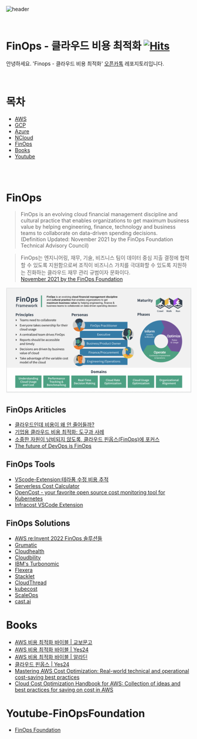 ![header](https://capsule-render.vercel.app/api?&type=rounded&color=auto&height=200&text=FinOps-클라우드비용최적화&fontSize=40)

<br/>

# FinOps - 클라우드 비용 최적화 [![Hits](https://hits.seeyoufarm.com/api/count/incr/badge.svg?url=https%3A%2F%2Fgithub.com%2Fnewstars%2FFinOps%2Fhit-counter&count_bg=%2379C83D&title_bg=%23555555&icon=&icon_color=%23E7E7E7&title=hits&edge_flat=false)](https://hits.seeyoufarm.com)

안녕하세요. 'Finops - 클라우드 비용 최적화' [오픈카톡](https://open.kakao.com/o/gwSjnLqe) 레포지토리입니다.  
<br/><br/>


# 목차

- [AWS](https://github.com/newstars/FinOps/blob/main/aws.md)
- [GCP](https://github.com/newstars/FinOps#gcp)
- [Azure](https://github.com/newstars/FinOps#azure)
- [NCloud](https://github.com/newstars/FinOps#navercloud)
- [FinOps](https://github.com/newstars/FinOps#finops)
- [Books](https://github.com/newstars/FinOps#books)
- [Youtube](https://github.com/newstars/FinOps#youtube-finopsfoundation)

<br/><br/>

# FinOps

> FinOps is an evolving cloud financial management discipline and cultural practice that enables organizations to get maximum business value by helping engineering, finance, technology and business teams to collaborate on data-driven spending decisions.  
(Definition Updated: November 2021 by the FinOps Foundation Technical Advisory Council)


> FinOps는 엔지니어링, 재무, 기술, 비즈니스 팀이 데이터 중심 지출 결정에 협력할 수 있도록 지원함으로써 조직이 비즈니스 가치를 극대화할 수 있도록 지원하는 진화하는 클라우드 재무 관리 규범이자 문화이다.  
[November 2021 by the FinOps Foundation](https://www.finops.org/introduction/what-is-finops/)

![ex_screenshot](./img/finops.png)


## FinOps Ariticles
- [클라우드인데 비용이 왜 안 줄어들까?](https://post.naver.com/viewer/postView.naver?volumeNo=32191135)
- [기업용 클라우드 비용 최적화: 도구과 사례](https://slownews.kr/79903)
- [소중한 자원이 낭비되지 않도록, 클라우드 핀옵스(FinOps)에 포커스](https://www.samsungsds.com/kr/techreport/cloud-finops.html)
- [The future of DevOps is FinOps](https://www.linkedin.com/pulse/future-devops-finops-chee-siong-chan/)


## FinOps Tools
- [VScode-Extension:테라폼 수정 비용 추적](https://github.com/infracost/vscode-infracost/)
- [Serverless Cost Calculator](http://serverlesscalc.com)
- [OpenCost - your favorite open source cost monitoring tool for Kubernetes](https://github.com/opencost/opencost)
- [Infracost VSCode Extension](https://github.com/infracost/vscode-infracost)



## FinOps Solutions
- [AWS re:Invent 2022 FinOps 솔루션들](https://newstars.cloud/560)
- [Grumatic](https://www.grumatic.com)
- [Cloudhealth](https://cloudhealth.vmware.com/)
- [Cloudbility](https://www.apptio.com/products/cloudability/)
- [IBM's Turbonomic](https://www.ibm.com/cloud/turbonomic/cloud-optimization)
- [Flexera](https://www.flexera.com/flexera-one/cloud-cost-optimization)
- [Stacklet](https://stacklet.io/)
- [CloudThread](https://www.cloudthread.io/)
- [kubecost](https://www.kubecost.com/)
- [ScaleOps](https://scaleops.com/)
- [cast.ai](https://cast.ai/)


# Books
- [AWS 비용 최적화 바이블 | 교보문고](http://kyobo.link/Qu75)
- [AWS 비용 최적화 바이블 | Yes24](http://www.yes24.com/Product/Goods/111715522)
- [AWS 비용 최적화 바이블 | 알라딘](https://www.aladin.co.kr/shop/wproduct.aspx?ItemId=299501047)
- [클라우드 핀옵스 | Yes24](http://www.yes24.com/Product/Goods/95560145)
- [Mastering AWS Cost Optimization: Real-world technical and operational cost-saving best practices](https://www.amazon.com/Mastering-AWS-Cost-Optimization-operational/dp/965572803X)
- [Cloud Cost Optimization Handbook for AWS: Collection of ideas and best practices for saving on cost in AWS](https://www.amazon.com/Cloud-Cost-Optimization-Handbook-AWS/dp/0578529963/ref=pd_lpo_3?pd_rd_i=0578529963&psc=1)



# Youtube-FinOpsFoundation
- [FinOps Foundation](https://www.youtube.com/channel/UCyl26lvnoySlGWlF5oNHvYA)
